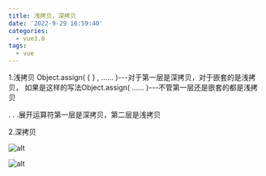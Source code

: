 ```yaml
---
title: 浅拷贝，深拷贝
date: '2022-9-29 16:59:40'
categories:
  - vue3.0
tags: 
  - vue
---
```


1.浅拷贝
Object.assign( { } , ...... )---对于第一层是深拷贝，对于嵌套的是浅拷贝，
如果是这样的写法Object.assign( ...... )---不管第一层还是嵌套的都是浅拷贝

. . .展开运算符第一层是深拷贝，第二层是浅拷贝

2.深拷贝

![alt](https://user-images.githubusercontent.com/18067907/152644548-5606f75f-4739-47e5-8105-c11164fbae82.png)


![alt](https://s3.bmp.ovh/imgs/2022/09/29/a0308b658a52cc34.png)